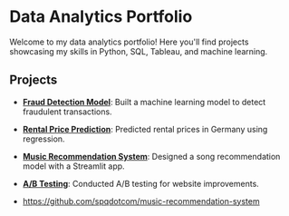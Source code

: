 # Data Analytics Portfolio

Welcome to my data analytics portfolio! Here you'll find projects showcasing my skills in Python, SQL, Tableau, and machine learning.

## Projects
- **[Fraud Detection Model](https://github.com/spqdotcom/fraud-detection-model)**: Built a machine learning model to detect fraudulent transactions.
- **[Rental Price Prediction](https://github.com/spqdotcom/rental-price-prediction)**: Predicted rental prices in Germany using regression.
- **[Music Recommendation System](https://github.com/spqdotcom/music-recommendation-system)**: Designed a song recommendation model with a Streamlit app.
- **[A/B Testing](https://github.com/spqdotcom/ab-testing-analysis)**: Conducted A/B testing for website improvements.

- https://github.com/spqdotcom/music-recommendation-system
